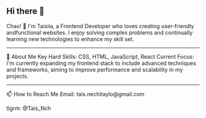 ## Hi there 👋

Chao! 👋 I'm Taisiia, a Frontend Developer who loves creating user-friendly andfunctional websites. 
I enjoy solving complex problems and continually learning new technologies to enhance my skill set.
<hr>
🚀 About Me
Key Hard Skills: CSS, HTML, JavaScript, React
Current Focus: I'm currently expanding my frontend stack to include advanced techniques and frameworks, aiming to improve performance and scalability in my projects.
<hr>
📫 How to Reach Me 
Email: tais.nechitaylo@gmail.com
<p> tlgrm: @Tais_Nch </p>
